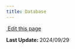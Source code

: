 ```yaml
---
title: Database
---
```

<script setup>
    import IndexContent from "./structure.md"
</script>

<IndexContent />

<section class="lesli-markdown-info">
    <p><a target="blank" href="https://github.com/LesliTech/Lesli/tree/master/docs/database/index.md"><i class="ri-external-link-fill"></i>&nbsp;Edit this page</a><p/>
    <p><b>Last Update: </b>2024/09/29</p>
</section>

<!-- This code was automatically generated -->
<!-- to update this docs please run rake docs:build -->

